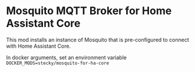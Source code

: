 # Mosquito MQTT Broker for Home Assistant Core

This mod installs an instance of Mosquito that is pre-configured to connect with Home Assistant Core.

In docker arguments, set an environment variable `DOCKER_MODS=stecky/mosquito-for-ha-core`